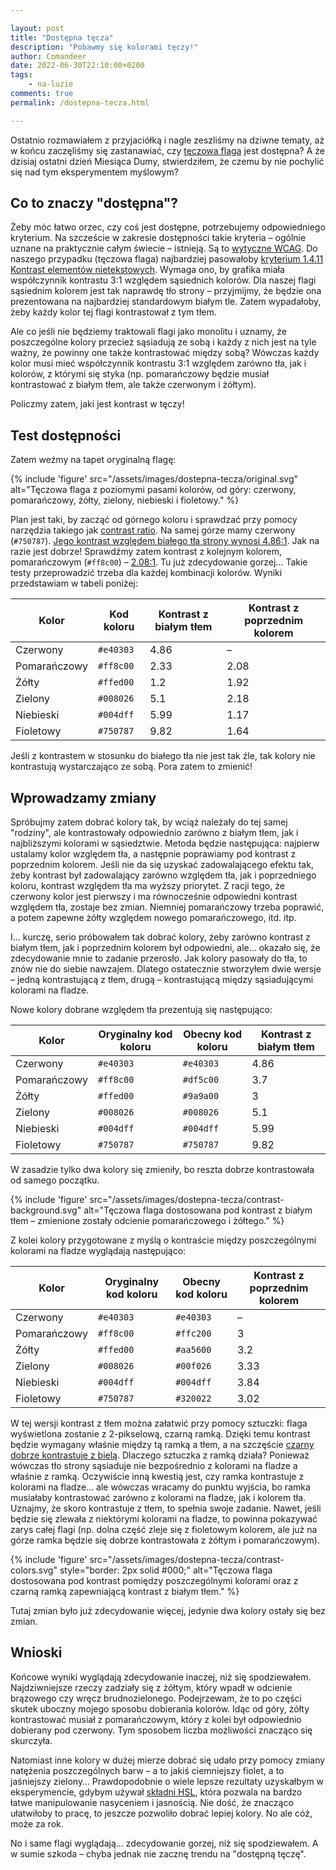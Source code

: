 ```yaml
---

layout: post
title: "Dostępna tęcza"
description: "Pobawmy się kolorami tęczy!"
author: Comandeer
date: 2022-06-30T22:10:00+0200
tags:
    - na-luzie
comments: true
permalink: /dostepna-tecza.html

---
```


Ostatnio rozmawiałem z przyjaciółką i nagle zeszliśmy na dziwne tematy, aż w końcu zaczęliśmy się zastanawiać, czy [tęczowa flaga](https://pl.wikipedia.org/wiki/T%C4%99czowa_flaga_(ruch_LGBT)) jest dostępna? A że dzisiaj ostatni dzień Miesiąca Dumy, stwierdziłem, że czemu by nie pochylić się nad tym eksperymentem myślowym?<!--more-->

## Co to znaczy "dostępna"?

Żeby móc łatwo orzec, czy coś jest dostępne, potrzebujemy odpowiedniego kryterium. Na szczeście w zakresie dostępności takie kryteria – ogólnie uznane na praktycznie całym świecie – istnieją. Są to [wytyczne WCAG](https://wcag21.lepszyweb.pl/). Do naszego przypadku (tęczowa flaga) najbardziej pasowałoby [kryterium 1.4.11 Kontrast elementów nietekstowych](https://wcag21.lepszyweb.pl/#kontrast-elementow-nietekstowych). Wymaga ono, by grafika miała współczynnik kontrastu 3:1 względem sąsiednich kolorów. Dla naszej flagi sąsiednim kolorem jest tak naprawdę tło strony – przyjmijmy, że będzie ona prezentowana na najbardziej standardowym białym tle. Zatem wypadałoby, żeby każdy kolor tej flagi kontrastował z tym tłem.

Ale co jeśli nie będziemy traktowali flagi jako monolitu i uznamy, że poszczególne kolory przecież sąsiadują ze sobą i każdy z nich jest na tyle ważny, że powinny one także kontrastować między sobą? Wówczas każdy kolor musi mieć współczynnik kontrastu 3:1 względem zarówno tła, jak i kolorów, z którymi się styka (np. pomarańczowy będzie musiał kontrastować z białym tłem, ale także czerwonym i żółtym).

Policzmy zatem, jaki jest kontrast w tęczy!

## Test dostępności

Zatem weźmy na tapet oryginalną flagę:

{% include 'figure' src="/assets/images/dostepna-tecza/original.svg" alt="Tęczowa flaga z poziomymi pasami kolorów, od góry: czerwony, pomarańczowy, żółty, zielony, niebieski i fioletowy." %}

Plan jest taki, by zacząć od górnego koloru i sprawdzać przy pomocy narzędzia takiego jak [contrast ratio](https://contrast-ratio.com/). Na samej górze mamy czerwony (`#750787`). [Jego kontrast względem białego tła strony wynosi 4.86:1](https://contrast-ratio.com/#%23e40303-on-#fff). Jak na razie jest dobrze! Sprawdźmy zatem kontrast z kolejnym kolorem, pomarańczowym (`#ff8c00`) – [2.08:1](https://contrast-ratio.com/#%23e40303-on-%23ff8c00). Tu już zdecydowanie gorzej… Takie testy przeprowadzić trzeba dla każdej kombinacji kolorów. Wyniki przedstawiam w tabeli poniżej:

| Kolor        | Kod koloru | Kontrast z białym tłem | Kontrast z poprzednim kolorem |
| ------------ | ---------- | ---------------------- | ----------------------------- |
| Czerwony     | `#e40303`  | 4.86                   | –                             |
| Pomarańczowy | `#ff8c00`  | 2.33                   | 2.08                          |
| Żółty        | `#ffed00`  | 1.2                    | 1.92                          |
| Zielony      | `#008026`  | 5.1                    | 2.18                          |
| Niebieski    | `#004dff`  | 5.99                   | 1.17                          |
| Fioletowy    | `#750787`  | 9.82                   | 1.64                          |

Jeśli z kontrastem w stosunku do białego tła nie jest tak źle, tak kolory nie kontrastują wystarczająco ze sobą. Pora zatem to zmienić!

## Wprowadzamy zmiany

Spróbujmy zatem dobrać kolory tak, by wciąż należały do tej samej "rodziny", ale kontrastowały odpowiednio zarówno z białym tłem, jak i najbliższymi kolorami w sąsiedztwie. Metoda będzie następująca: najpierw ustalamy kolor względem tła, a następnie poprawiamy pod kontrast z poprzednim kolorem. Jeśli nie da się uzyskać zadowalającego efektu tak, żeby kontrast był zadowalający zarówno względem tła, jak i poprzedniego koloru, kontrast względem tła ma wyższy priorytet. Z racji tego, że czerwony kolor jest pierwszy i ma równocześnie odpowiedni kontrast względem tła, zostaje bez zmian. Niemniej pomarańczowy trzeba poprawić, a potem zapewne żółty względem nowego pomarańczowego, itd. itp.

I… kurczę, serio próbowałem tak dobrać kolory, żeby zarówno kontrast z białym tłem, jak i poprzednim kolorem był odpowiedni, ale… okazało się, że zdecydowanie mnie to zadanie przerosło. Jak kolory pasowały do tła, to znów nie do siebie nawzajem. Dlatego ostatecznie stworzyłem dwie wersje – jedną kontrastującą z tłem, drugą – kontrastującą między sąsiadującymi kolorami na fladze.

Nowe kolory dobrane względem tła prezentują się następująco:

| Kolor        | Oryginalny kod koloru | Obecny kod koloru | Kontrast z białym tłem |
| ------------ | --------------------- | ----------------- | ---------------------- |
| Czerwony     | `#e40303`             | `#e40303`         | 4.86                   |
| Pomarańczowy | `#ff8c00`             | `#df5c00`         | 3.7                    |
| Żółty        | `#ffed00`             | `#9a9a00`         | 3                      |
| Zielony      | `#008026`             | `#008026`         | 5.1                    |
| Niebieski    | `#004dff`             | `#004dff`         | 5.99                   |
| Fioletowy    | `#750787`             | `#750787`         | 9.82                   |

W zasadzie tylko dwa kolory się zmieniły, bo reszta dobrze kontrastowała od samego początku.

{% include 'figure' src="/assets/images/dostepna-tecza/contrast-background.svg" alt="Tęczowa flaga dostosowana pod kontrast z białym tłem – zmienione zostały odcienie pomarańczowego i żółtego." %}

Z kolei kolory przygotowane z myślą o kontraście między poszczególnymi kolorami na fladze wyglądają następująco:

| Kolor        | Oryginalny kod koloru | Obecny kod koloru | Kontrast z poprzednim kolorem |
| ------------ | --------------------- | ----------------- | ----------------------------- |
| Czerwony     | `#e40303`             | `#e40303`         | –                             |
| Pomarańczowy | `#ff8c00`             | `#ffc200`         | 3                             |
| Żółty        | `#ffed00`             | `#aa5600`         | 3.2                           |
| Zielony      | `#008026`             | `#00f026`         | 3.33                          |
| Niebieski    | `#004dff`             | `#004dff`         | 3.84                          |
| Fioletowy    | `#750787`             | `#320022`         | 3.02                          |

W tej wersji kontrast z tłem można załatwić przy pomocy sztuczki: flaga wyświetlona zostanie z 2-pikselową, czarną ramką. Dzięki temu kontrast będzie wymagany właśnie między tą ramką a tłem, a na szczęście [czarny dobrze kontrastuje z bielą](https://contrast-ratio.com/#%23000-on-%23fff). Dlaczego sztuczka z ramką działa? Ponieważ wówczas tło strony sąsiaduje nie bezpośrednio z kolorami na fladze a właśnie z ramką. Oczywiście inną kwestią jest, czy ramka kontrastuje z kolorami na fladze… ale wówczas wracamy do punktu wyjścia, bo ramka musiałaby kontrastować zarówno z kolorami na fladze, jak i kolorem tła. Uznajmy, że skoro kontrastuje z tłem, to spełnia swoje zadanie. Nawet, jeśli będzie się zlewała z niektórymi kolorami na fladze, to powinna pokazywać zarys całej flagi (np. dolna część zleje się z fioletowym kolorem, ale już na górze ramka będzie się dobrze kontrastowała z żółtym i pomarańczowym).

{% include 'figure' src="/assets/images/dostepna-tecza/contrast-colors.svg" style="border: 2px solid #000;" alt="Tęczowa flaga dostosowana pod kontrast pomiędzy poszczególnymi kolorami oraz z czarną ramką zapewniającą kontrast z białym tłem." %}

Tutaj zmian było już zdecydowanie więcej, jedynie dwa kolory ostały się bez zmian.

## Wnioski

Końcowe wyniki wyglądają zdecydowanie inaczej, niż się spodziewałem. Najdziwniejsze rzeczy zadziały się z żółtym, który wpadł w odcienie brązowego czy wręcz brudnozielonego. Podejrzewam, że to po części skutek uboczny mojego sposobu dobierania kolorów. Idąc od góry, żółty kontrastować musiał z pomarańczowym, który z kolei był odpowiednio dobierany pod czerwony. Tym sposobem liczba możliwości znacząco się skurczyła.

Natomiast inne kolory w dużej mierze dobrać się udało przy pomocy zmiany natężenia poszczególnych barw – a to jakiś ciemniejszy fiolet, a to jaśniejszy zielony… Prawdopodobnie o wiele lepsze rezultaty uzyskałbym w eksperymencie, gdybym używał [składni HSL](https://www.smashingmagazine.com/2021/07/hsl-colors-css/), która pozwala na bardzo łatwe manipulowanie nasyceniem i jasnością. Nie dość, że znacząco ułatwiłoby to pracę, to jeszcze pozwoliło dobrać lepiej kolory. No ale cóż, może za rok.

No i same flagi wyglądają… zdecydowanie gorzej, niż się spodziewałem. A w sumie szkoda – chyba jednak nie zacznę trendu na "dostępną tęczę".
